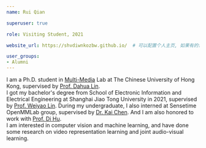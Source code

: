 ```yaml
---
name: Rui Qian

superuser: true

role: Visiting Student, 2021

website_url: https://shvdiwnkozbw.github.io/  # 可以配置个人主页, 如果有的话

user_groups:
- Alumni
---
```

I am a Ph.D. student in [Multi-Media](http://mmlab.ie.cuhk.edu.hk/) Lab at The Chinese University of Hong Kong, supervised by [Prof. Dahua Lin](http://dahua.site/).  
I got my bachelor's degree from School of Electronic Information and Electrical Engineering at Shanghai Jiao Tong University in 2021, supervised by [Prof. Weiyao Lin](https://weiyaolin.github.io/). During my undergraduate, I also interned at Sensetime OpenMMLab group, supervised by [Dr. Kai Chen](https://chenkai.site/). And I am also honored to work with [Prof. Di Hu](https://dtaoo.github.io/).  
I am interested in computer vision and machine learning, and have done some research on video representation learning and joint audio-visual learning.